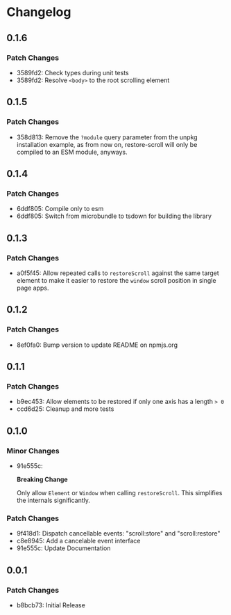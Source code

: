 # Changelog

## 0.1.6

### Patch Changes

- 3589fd2: Check types during unit tests
- 3589fd2: Resolve `<body>` to the root scrolling element

## 0.1.5

### Patch Changes

- 358d813: Remove the `?module` query parameter from the unpkg installation example, as from now on, restore-scroll will only be compiled to an ESM module, anyways.

## 0.1.4

### Patch Changes

- 6ddf805: Compile only to esm
- 6ddf805: Switch from microbundle to tsdown for building the library

## 0.1.3

### Patch Changes

- a0f5f45: Allow repeated calls to `restoreScroll` against the same target element to make it easier to restore the `window` scroll position in single page apps.

## 0.1.2

### Patch Changes

- 8ef0fa0: Bump version to update README on npmjs.org

## 0.1.1

### Patch Changes

- b9ec453: Allow elements to be restored if only one axis has a length `> 0`
- ccd6d25: Cleanup and more tests

## 0.1.0

### Minor Changes

- 91e555c:

  **Breaking Change**

  Only allow `Element` or `Window` when calling `restoreScroll`. This simplifies the internals significantly.

### Patch Changes

- 9f418d1: Dispatch cancellable events: "scroll:store" and "scroll:restore"
- c8e8945: Add a cancelable event interface
- 91e555c: Update Documentation

## 0.0.1

### Patch Changes

- b8bcb73: Initial Release
